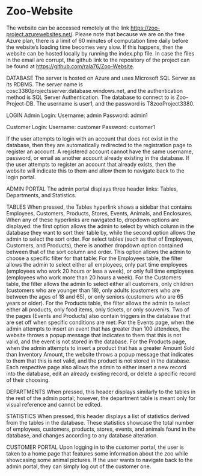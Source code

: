 # Zoo-Website

The website can be accessed remotely at the link https://zoo-project.azurewebsites.net/. Please note that because we are on the free Azure plan, there is a limit of 60 minutes of computation time daily before the website’s loading time becomes very slow. If this happens, then the website can be hosted locally by running the index.php file. In case the files in the email are corrupt, the github link to the repository of the project can be found at https://github.com/rala76/Zoo-Website.


DATABASE
The server is hosted on Azure and uses Microsoft SQL Server as its RDBMS. The server name is cosc3380projectsserver.database.windows.net, and the authentication method is SQL Server Authentication. The database to connect to is Zoo-Project-DB. The username is user1, and the password is T8zooProject3380.


LOGIN
Admin Login:
Username: admin
Password: admin1

Customer Login:
Username: customer
Password: customer1

If the user attempts to login with an account that does not exist in the database, then they are automatically redirected to the registration page to register an account. A registered account cannot have the same username, password, or email as another account already existing in the database. If the user attempts to register an account that already exists, then the website will indicate this to them and allow them to navigate back to the login portal.


ADMIN PORTAL
The admin portal displays three header links: Tables, Departments, and Statistics. 

TABLES 
When pressed, the Tables hyperlink shows a sidebar that contains Employees, Customers, Products, Stores, Events, Animals, and Enclosures. When any of these hyperlinks are navigated to, dropdown options are displayed: the first option allows the admin to select by which column in the database they want to sort their table by, while the second option allows the admin to select the sort order. For select tables (such as that of Employees, Customers, and Products), there is another dropdown option contained between that of the sort column and order. This option allows the admin to choose a specific filter for that table:
For the Employees table, the filter allows the admin to select either all employees, only part time employees (employees who work 20 hours or less a week), or only full time employees (employees who work more than 20 hours a week).
For the Customers table, the filter allows the admin to select either all customers, only children (customers who are younger than 18), only adults (customers who are between the ages of 18 and 65), or only seniors (customers who are 65 years or older).
For the Products table, the filter allows the admin to select either all products, only food items, only tickets, or only souvenirs.
Two of the pages (Events and Products) also contain triggers in the database that are set off when specific conditions are met:
For the Events page, when the admin attempts to insert an event that has greater than 100 attendees, the website throws a popup message that indicates to them that this is not valid, and the event is not stored in the database.
For the Products page, when the admin attempts to insert a product that has a greater Amount Sold than Inventory Amount, the website throws a popup message that indicates to them that this is not valid, and the product is not stored in the database.
Each respective page also allows the admin to either insert a new record into the database, edit an already existing record, or delete a specific record of their choosing.

DEPARTMENTS
When pressed, this header displays similarly to the tables in the rest of the admin portal; however, the department table is meant only for visual reference and cannot be edited.

STATISTICS
When pressed, this header displays a list of statistics derived from the tables in the database. These statistics showcase the total number of employees, customers, products, stores, events, and animals found in the database, and changes according to any database alteration.


CUSTOMER PORTAL
Upon logging in to the customer portal, the user is taken to a home page that features some information about the zoo while showcasing some animal pictures. If the user wants to navigate back to the admin portal, they can simply log out of the customer one.